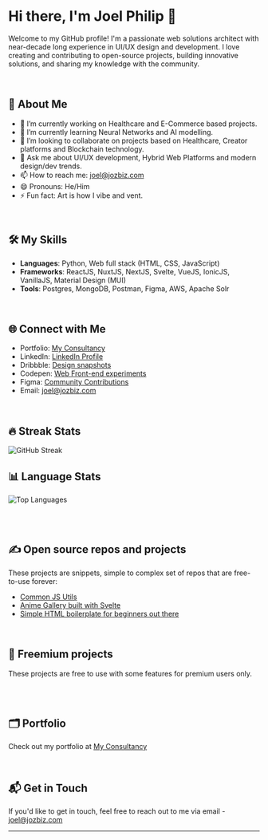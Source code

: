 # Hi there, I'm Joel Philip 👋

Welcome to my GitHub profile! I'm a passionate web solutions architect with near-decade long experience in UI/UX design and development. I love creating and contributing to open-source projects, building innovative solutions, and sharing my knowledge with the community.

<br/>

## 🚀 About Me

- 🔭 I’m currently working on Healthcare and E-Commerce based projects.
- 🌱 I’m currently learning Neural Networks and AI modelling.
- 👯 I’m looking to collaborate on projects based on Healthcare, Creator platforms and Blockchain technology.
- 💬 Ask me about UI/UX development, Hybrid Web Platforms and modern design/dev trends.
- 📫 How to reach me: joel@jozbiz.com
- 😄 Pronouns: He/Him
- ⚡ Fun fact: Art is how I vibe and vent.

<br/>

## 🛠️ My Skills

- **Languages**: Python, Web full stack (HTML, CSS, JavaScript)
- **Frameworks**: ReactJS, NuxtJS, NextJS, Svelte, VueJS, IonicJS, VanillaJS, Material Design (MUI)
- **Tools**: Postgres, MongoDB, Postman, Figma, AWS, Apache Solr

<br/>

## 🌐 Connect with Me

- Portfolio: [My Consultancy](https://jozbiz.com/)
- LinkedIn: [LinkedIn Profile](https://in.linkedin.com/in/thejp)
- Dribbble: [Design snapshots](https://dribbble.com/jozbiz_jp) 
- Codepen: [Web Front-end experiments](https://codepen.io/jozbiz_jp)
- Figma: [Community Contributions](https://www.figma.com/@jozbiz_jp)
- Email: joel@jozbiz.com

<br/>

## 🔥 Streak Stats

![GitHub Streak](https://github-readme-streak-stats.herokuapp.com/?user=jozbiz-jp&theme=dark)

## 📊 Language Stats

![Top Languages](https://github-readme-stats.vercel.app/api/top-langs/?username=jozbiz-jp&layout=compact&theme=dark)

<br/><br/>

## ✍️ Open source repos and projects

These projects are snippets, simple to complex set of repos that are free-to-use forever:
<!-- FREE-PROJECTS:START -->
- [Common JS Utils](https://github.com/jozbiz-jp/common-js-utils)
- [Anime Gallery built with Svelte](https://github.com/jozbiz-jp/svelte-anime-gallery)
- [Simple HTML boilerplate for beginners out there](https://github.com/jozbiz-jp/simple-html-boilerplate)
<!-- FREE-PROJECTS:END -->

<br/>

## 🚀 Freemium projects

These projects are free to use with some features for premium users only.
<!-- PREMIUM-PROJECTS:START -->
<!-- PREMIUM-PROJECTS:END -->

<br/><br/>

## 🗂️ Portfolio

Check out my portfolio at [My Consultancy](https://jozbiz.com/)

<br/>

## 📬 Get in Touch

If you'd like to get in touch, feel free to reach out to me via email - joel@jozbiz.com

---
